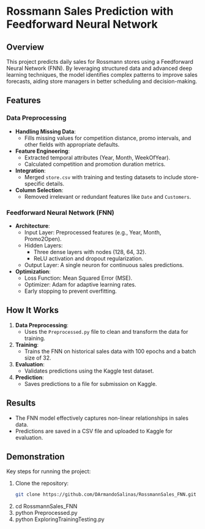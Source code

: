 # Rossmann Sales Prediction with Feedforward Neural Network

## Overview
This project predicts daily sales for Rossmann stores using a Feedforward Neural Network (FNN). By leveraging structured data and advanced deep learning techniques, the model identifies complex patterns to improve sales forecasts, aiding store managers in better scheduling and decision-making.

## Features
### Data Preprocessing
- **Handling Missing Data**:
  - Fills missing values for competition distance, promo intervals, and other fields with appropriate defaults.
- **Feature Engineering**:
  - Extracted temporal attributes (Year, Month, WeekOfYear).
  - Calculated competition and promotion duration metrics.
- **Integration**:
  - Merged `store.csv` with training and testing datasets to include store-specific details.
- **Column Selection**:
  - Removed irrelevant or redundant features like `Date` and `Customers`.

### Feedforward Neural Network (FNN)
- **Architecture**:
  - Input Layer: Preprocessed features (e.g., Year, Month, Promo2Open).
  - Hidden Layers:
    - Three dense layers with nodes (128, 64, 32).
    - ReLU activation and dropout regularization.
  - Output Layer: A single neuron for continuous sales predictions.
- **Optimization**:
  - Loss Function: Mean Squared Error (MSE).
  - Optimizer: Adam for adaptive learning rates.
  - Early stopping to prevent overfitting.

## How It Works
1. **Data Preprocessing**:
   - Uses the `Preprocessed.py` file to clean and transform the data for training.
2. **Training**:
   - Trains the FNN on historical sales data with 100 epochs and a batch size of 32.
3. **Evaluation**:
   - Validates predictions using the Kaggle test dataset.
4. **Prediction**:
   - Saves predictions to a file for submission on Kaggle.

## Results
- The FNN model effectively captures non-linear relationships in sales data.
- Predictions are saved in a CSV file and uploaded to Kaggle for evaluation.

## Demonstration
Key steps for running the project:
1. Clone the repository:
   ```bash
   git clone https://github.com/DArmandoSalinas/RossmannSales_FNN.git
2. cd RossmannSales_FNN
3. python Preprocessed.py
4. python ExploringTrainingTesting.py
